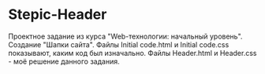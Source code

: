 # Stepic-Header
Проектное задание из курса "Web-технологии: начальный уровень". Создание "Шапки сайта".
Файлы Initial code.html и Initial code.css показывают, каким код был изначально.
Файлы Header.html и Header.css - моё решение данного задания.
